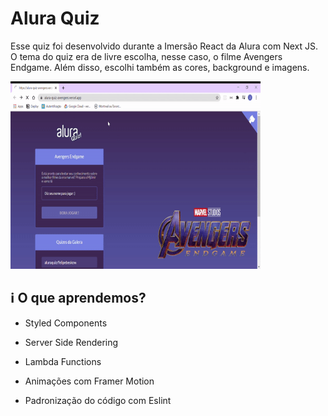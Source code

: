 # Alura Quiz

Esse quiz foi desenvolvido durante a Imersão React da Alura com Next JS. O tema do quiz era de livre escolha, nesse caso, o filme Avengers Endgame. Além disso, escolhi também as cores, background e imagens.

<img src="/assets/landingPage.gif" width="400px" height="300px">

## :information_source: O que aprendemos?

- Styled Components

- Server Side Rendering

- Lambda Functions

- Animações com Framer Motion

- Padronização do código com Eslint
